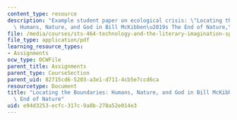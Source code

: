 ```yaml
---
content_type: resource
description: "Example student paper on ecological crisis: \"Locating the Boundaries:\
  \ Humans, Nature, and God in Bill McKibben\u2019s The End of Nature,\" by Lisa Crystal."
file: /media/courses/sts-464-technology-and-the-literary-imagination-spring-2008/e94d3253ecfc317c9a8b278a52e014e3_crystal_wk11.pdf
file_type: application/pdf
learning_resource_types:
- Assignments
ocw_type: OCWFile
parent_title: Assignments
parent_type: CourseSection
parent_uid: 82715cd6-5203-a3e1-d711-4cb5e7ccd6ca
resourcetype: Document
title: "Locating the Boundaries: Humans, Nature, and God in Bill McKibben\u2019s The\
  \ End of Nature"
uid: e94d3253-ecfc-317c-9a8b-278a52e014e3
---
```

